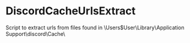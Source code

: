 # DiscordCacheUrlsExtract
Script to extract urls from files found in \Users\$User\Library\Application Support\discord\Cache\
